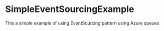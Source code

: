 # SimpleEventSourcingExample
This a simple example of using EventSourcing pattern using Azure queues
